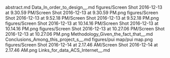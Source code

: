 abstract.md
Data_In_order_to_design__.md
figures/Screen Shot 2016-12-13 at 9.30.59 PM/Screen Shot 2016-12-13 at 9.30.59 PM.png
figures/Screen Shot 2016-12-13 at 9.52.18 PM/Screen Shot 2016-12-13 at 9.52.18 PM.png
figures/Screen Shot 2016-12-13 at 10.14.16 PM/Screen Shot 2016-12-13 at 10.14.16 PM.png
figures/Screen Shot 2016-12-13 at 10.27.06 PM/Screen Shot 2016-12-13 at 10.27.06 PM.png
Methodology_Given_the_fact_that__.md
Conclusions_Among_this_project_s__.md
figures/pui map/pui map.png
figures/Screen Shot 2016-12-14 at 2.17.46 AM/Screen Shot 2016-12-14 at 2.17.46 AM.png
Links_for_data_ACS_Internet__.md
